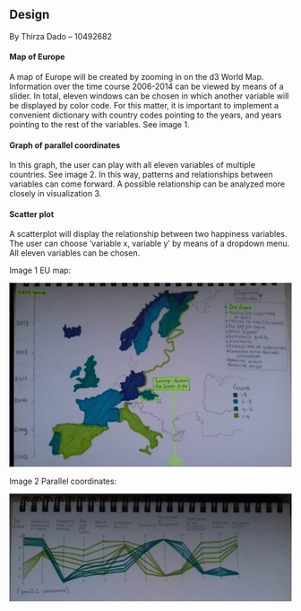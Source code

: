 ## Design
By Thirza Dado – 10492682
#### Map of Europe
A map of Europe will be created by zooming in on the d3 World Map. Information over the time course 2006-2014 can be viewed by means of a slider. In total, eleven windows can be chosen in which another variable will be displayed by color code. For this matter, it is important to implement a convenient dictionary with country codes pointing to the years, and years pointing to the rest of the variables. See image 1.
#### Graph of parallel coordinates
In this graph, the user can play with all eleven variables of multiple countries. See image 2. In this way, patterns and relationships between variables can come forward. A possible relationship can be analyzed more closely in visualization 3.
#### Scatter plot
A scatterplot will display the relationship between two happiness variables. The user can choose ‘variable x, variable y’ by means of a dropdown menu. All eleven variables can be chosen. 

Image 1 EU map: 

![sketch1](/doc/afb1.png)

Image 2 Parallel coordinates:
 
![sketch2](/doc/afb2.png)


